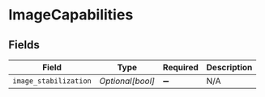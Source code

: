 # ImageCapabilities


## Fields

| Field                 | Type                  | Required              | Description           |
| --------------------- | --------------------- | --------------------- | --------------------- |
| `image_stabilization` | *Optional[bool]*      | :heavy_minus_sign:    | N/A                   |